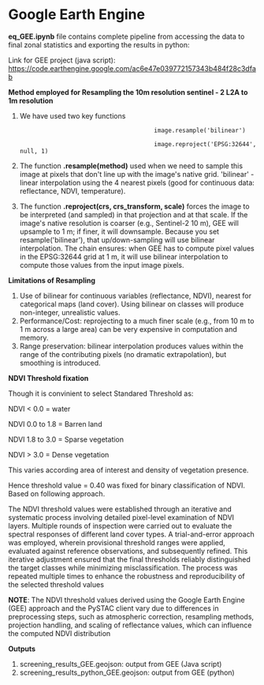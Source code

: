 # Google Earth Engine

**eq_GEE.ipynb** file contains complete pipeline from accessing the data to final zonal statistics and exporting the results in python:

Link for GEE project (java script):
https://code.earthengine.google.com/ac6e47e039772157343b484f28c3dfab

**Method employed for Resampling the 10m resolution sentinel - 2 L2A to 1m resolution**
1. We have used two key functions
   
                                             image.resample('bilinear')
   
                                             image.reproject('EPSG:32644', null, 1)
   
2. The function **.resample(method)** used when we need to sample this image at pixels that don't line up with the image's native grid. 'bilinear' - linear interpolation using the 4 nearest pixels (good for continuous data: reflectance, NDVI, temperature).
   
3. The function **.reproject(crs, crs_transform, scale)** forces the image to be interpreted (and sampled) in that projection and at that scale. If the image's native resolution is coarser (e.g., Sentinel-2 10 m), GEE will upsample to 1 m; if finer, it will downsample. Because you set resample('bilinear'), that up/down-sampling will use bilinear interpolation.
The chain ensures: when GEE has to compute pixel values in the EPSG:32644 grid at 1 m, it will use bilinear interpolation to compute those values from the input image pixels.

**Limitations of Resampling**
1. Use of bilinear for continuous variables (reflectance, NDVI), nearest for categorical maps (land cover). Using bilinear on classes will produce non-integer, unrealistic values.
2. Performance/Cost: reprojecting to a much finer scale (e.g., from 10 m to 1 m across a large area) can be very expensive in computation and memory.
3. Range preservation: bilinear interpolation produces values within the range of the contributing pixels (no dramatic extrapolation), but smoothing is introduced.


**NDVI Threshold fixation**

Though it is convinient to select Standared Threshold as:

NDVI < 0.0 = water

NDVI 0.0 to 1.8 = Barren land

NDVI 1.8 to 3.0 = Sparse vegetation

NDVI > 3.0 = Dense vegetation


This varies according area of interest and density of vegetation presence. 

Hence threshold value = 0.40 was fixed for binary classification of NDVI. Based on following approach. 

The NDVI threshold values were established through an iterative and systematic process involving detailed pixel-level examination of NDVI layers. Multiple rounds of inspection were carried out to evaluate the spectral responses of different land cover types. A trial-and-error approach was employed, wherein provisional threshold ranges were applied, evaluated against reference observations, and subsequently refined. This iterative adjustment ensured that the final thresholds reliably distinguished the target classes while minimizing misclassification. The process was repeated multiple times to enhance the robustness and reproducibility of the selected threshold values

**NOTE**: The NDVI threshold values derived using the Google Earth Engine (GEE) approach and the PySTAC client vary due to differences in preprocessing steps, such as atmospheric correction, resampling methods, projection handling, and scaling of reflectance values, which can influence the computed NDVI distribution

**Outputs**
1. screening_results_GEE.geojson: output from GEE (Java script)
2. screening_results_python_GEE.geojson: output from GEE (python)



